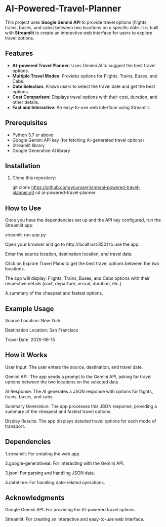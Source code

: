 # AI-Powered-Travel-Planner

This project uses **Google Gemini API** to provide travel options (flights, trains, buses, and cabs) between two locations on a specific date. It is built with **Streamlit** to create an interactive web interface for users to explore travel options.

## Features

- **AI-powered Travel Planner**: Uses Gemini AI to suggest the best travel options.
- **Multiple Travel Modes**: Provides options for Flights, Trains, Buses, and Cabs.
- **Date Selection**: Allows users to select the travel date and get the best options.
- **Cost Comparison**: Displays travel options with their cost, duration, and other details.
- **Fast and Interactive**: An easy-to-use web interface using Streamlit.

## Prerequisites

- Python 3.7 or above
- Google Gemini API key (for fetching AI-generated travel options)
- Streamlit library
- Google Generative AI library

## Installation

1. Clone this repository:
   
   git clone https://github.com/yourusername/ai-powered-travel-planner.git
   cd ai-powered-travel-planner

## How to Use

Once you have the dependencies set up and the API key configured, run the Streamlit app:

streamlit run app.py

Open your browser and go to http://localhost:8501 to use the app.

Enter the source location, destination location, and travel date.

Click on Explore Travel Plans to get the best travel options between the two locations.

The app will display: Flights, Trains, Buses, and Cabs options with their respective details (cost, departure, arrival, duration, etc.)

A summary of the cheapest and fastest options.

## Example Usage

Source Location: New York

Destination Location: San Francisco

Travel Date: 2025-06-15

## How it Works

User Input: The user enters the source, destination, and travel date.

Gemini API: The app sends a prompt to the Gemini API, asking for travel options between the two locations on the selected date.

AI Response: The AI generates a JSON response with options for flights, trains, buses, and cabs.

Summary Generation: The app processes this JSON response, providing a summary of the cheapest and fastest travel options.

Display Results: The app displays detailed travel options for each mode of transport.

## Dependencies

1.streamlit: For creating the web app.

2.google-generativeai: For interacting with the Gemini API.

3.json: For parsing and handling JSON data.

4.datetime: For handling date-related operations.

## Acknowledgments

Google Gemini API: For providing the AI-powered travel options.

Streamlit: For creating an interactive and easy-to-use web interface.


